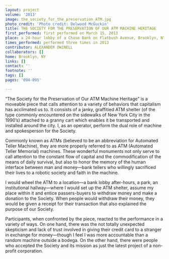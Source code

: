 ```yaml
---
layout: project
volume: '2013'
image: the_society_for_the_preservation_ATM.jpg
photo_credit: 'Photo credit: Delwood McGuckin'
title: THE SOCIETY FOR THE PRESERVATION OF OUR ATM MACHINE HERITAGE
first_performed: first performed on March 15, 2013
place: a 24-hour lobby of a Chase Bank on Flatbush Avenue, Brooklyn, NY
times_performed: performed three times in 2013
contributor: ALEXANDER DWINELL
collaborators: []
home: Brooklyn, NY
links: []
contact: ''
footnote: ''
tags: []
pages: '094-095'

---
```


“The Society for the Preservation of Our ATM Machine Heritage” is a moveable piece that calls attention to a variety of behaviors that capitalism has acclimated us to. It consists of a janky, graffitied ATM shelter (of the type commonly encountered on the sidewalks of New York City in the 1990’s) attached to a granny cart which enables it be transported and installed around the city. I, as an operator, perform the dual role of machine and spokesperson for the Society.

Commonly known as ATMs (believed to be an abbreviation for Automated Teller Machine), they are more properly referred to as ATM (Automated Teller Memorial) machines. These wonderful monuments not only serve to call attention to the constant flow of capital and the commodification of the means of daily survival, but also to honor the memory of the human interface between man and money—bank tellers who willingly sacrificed their lives to a robotic society and faith in the machine.

I would wheel the ATM to a location—a bank lobby after-hours, a park, an institutional hallway—where I would set up the ATM shelter, assume my place within it and entice passers-buyers to withdraw money and make a donation to the Society. When people would withdraw their money, they would be given a receipt for their transaction that also explained the purpose of our Society.

Participants, when confronted by the piece, reacted to the performance in a variety of ways. On one hand, there was the not totally unexpected skepticism and lack of trust involved in giving their credit card to a stranger in exchange for money—though I feel I was more accountable than a random machine outside a bodega. On the other hand, there were people who accepted the Society and its mission as just the latest project of a non-profit corporation.
